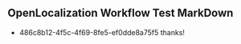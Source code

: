 ## OpenLocalization Workflow Test MarkDown
* 486c8b12-4f5c-4f69-8fe5-ef0dde8a75f5 thanks!

<!--HONumber=Jul16_HO4-->


